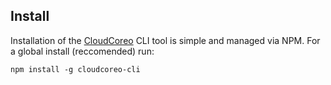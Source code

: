 ## Install

Installation of the [CloudCoreo](http://www.cloudcoreo.com/) CLI tool is simple and managed via NPM. For a global install (reccomended) run:

```
npm install -g cloudcoreo-cli
```


